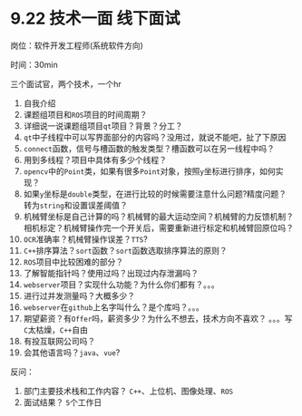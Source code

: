 # 9.22 技术一面 线下面试

岗位：软件开发工程师(系统软件方向)

时间：30min

三个面试官，两个技术，一个hr

1.  自我介绍
2.  课题组项目和`ROS`项目的时间周期？
3.  详细说一说课题组项目`qt`项目？背景？分工？
4. `qt`中子线程中可以写界面部分的内容吗？没用过，就说不能吧，扯了下原因
5.  `connect`函数，信号与槽函数的触发类型？槽函数可以在另一线程中吗？
6.  用到多线程？项目中具体有多少个线程？
7.  `opencv`中的`Point`类，如果有很多`Point`对象，按照`y`坐标进行排序，如何实现？
8.  如果`y`坐标是`double`类型，在进行比较的时候需要注意什么问题?精度问题？ 转为`string`和设置误差阈值？
9.  机械臂坐标是自己计算的吗？机械臂的最大运动空间？机械臂的力反馈机制？相机标定？机械臂操作完一个开关后，需要重新进行标定和机械臂回原位吗？
10. `OCR`准确率？机械臂操作误差？`TTS`?
11. `C++`排序算法？`sort`函数？`sort`函数选取排序算法的原则？
12. `ROS`项目中比较困难的部分？
13. 了解智能指针吗？使用过吗？出现过内存泄漏吗？
14. `webserver`项目？实现什么功能？为什么你们都有？。。。
15. 进行过并发测量吗？大概多少？
16. `webserver`在`github`上名字叫什么？是个库吗？。。。
17. 期望薪资？有`Offer`吗，薪资多少？为什么不想去，技术方向不喜欢？ 。。。写`C`太枯燥，`C++`自由
18. 有投互联网公司吗？
19. 会其他语言吗？`java`、`vue`?

反问：
1.  部门主要技术栈和工作内容？  `C++`、上位机、图像处理、`ROS`
2.  面试结果？ `5`个工作日